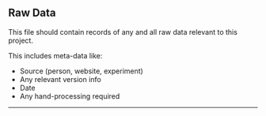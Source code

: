 Raw Data
---------

This file should contain records of any and all raw data relevant to this project. 

This includes meta-data like:
  - Source (person, website, experiment)
  - Any relevant version info
  - Date
  - Any hand-processing required
  
---------------------------